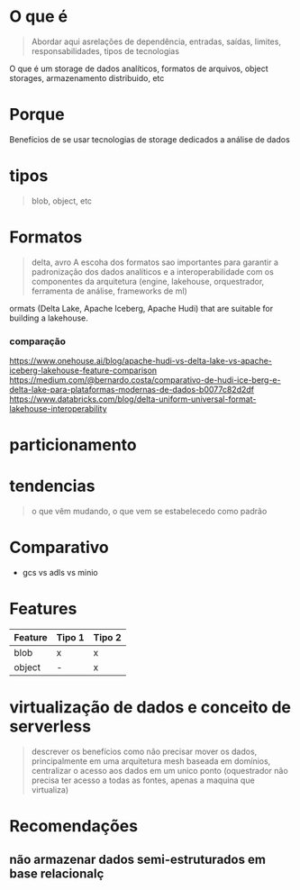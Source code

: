 # O que é
> Abordar aqui asrelações de dependência, entradas, saídas, limites, responsabilidades, tipos de tecnologias


O que é um storage de dados analíticos, formatos de arquivos, object storages, armazenamento distribuido, etc

# Porque
Benefícios de se usar tecnologias de storage dedicados a análise de dados

# tipos 
> blob, object, etc

# Formatos
> delta, avro
A escoha dos formatos sao importantes para garantir a padronização dos dados analíticos e a interoperabilidade com os componentes da arquitetura (engine, lakehouse, orquestrador, ferramenta de análise, frameworks de ml)

ormats (Delta Lake, Apache Iceberg, Apache Hudi) that are suitable for building a lakehouse.

### comparação
https://www.onehouse.ai/blog/apache-hudi-vs-delta-lake-vs-apache-iceberg-lakehouse-feature-comparison
https://medium.com/@bernardo.costa/comparativo-de-hudi-ice-berg-e-delta-lake-para-plataformas-modernas-de-dados-b0077c82d2df
https://www.databricks.com/blog/delta-uniform-universal-format-lakehouse-interoperability

# particionamento

# tendencias
> o que vêm mudando, o que vem se estabelecedo como padrão

# Comparativo
- gcs vs adls vs minio


# Features

Feature | Tipo 1 | Tipo 2 
-------| -------- | -----------
blob | x | x 
object | - | x 

# virtualização de dados e conceito de serverless
> descrever os benefícios como não precisar mover os dados, principalmente em uma arquitetura mesh baseada em domínios, centralizar o acesso aos dados em um unico ponto (oquestrador não precisa ter acesso a todas as fontes, apenas a maquina que virtualiza) 

# Recomendações

## não armazenar dados semi-estruturados em base relacionalç